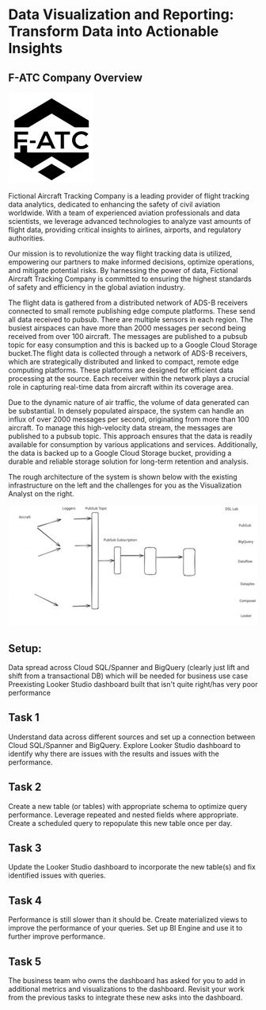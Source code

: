 # Data Visualization and Reporting: Transform Data into Actionable Insights

## F-ATC Company Overview

![F-ATC Logo](images/logo.png)

Fictional Aircraft Tracking Company is a leading provider of flight tracking data analytics, dedicated to enhancing the safety of civil aviation worldwide. With a team of experienced aviation professionals and data scientists, we leverage advanced technologies to analyze vast amounts of flight data, providing critical insights to airlines, airports, and regulatory authorities.


Our mission is to revolutionize the way flight tracking data is utilized, empowering our partners to make informed decisions, optimize operations, and mitigate potential risks. By harnessing the power of data, Fictional Aircraft Tracking Company is committed to ensuring the highest standards of safety and efficiency in the global aviation industry.


The flight data is gathered from a distributed network of ADS-B receivers connected to small remote publishing edge compute platforms. These send all data received to pubsub. There are multiple sensors in each region. The busiest airspaces can have more than 2000 messages per second being received from over 100 aircraft. The messages are published to a pubsub topic for easy consumption and this is backed up to a Google Cloud Storage bucket.The flight data is collected through a network of ADS-B receivers, which are strategically distributed and linked to compact, remote edge computing platforms. These platforms are designed for efficient data processing at the source. Each receiver within the network plays a crucial role in capturing real-time data from aircraft within its coverage area.

Due to the dynamic nature of air traffic, the volume of data generated can be substantial. In densely populated airspace, the system can handle an influx of over 2000 messages per second, originating from more than 100 aircraft. To manage this high-velocity data stream, the messages are published to a pubsub topic. This approach ensures that the data is readily available for consumption by various applications and services. Additionally, the data is backed up to a Google Cloud Storage bucket, providing a durable and reliable storage solution for long-term retention and analysis.

The rough architecture of the system is shown below with the existing infrastructure on the left and the challenges for you as the Visualization Analyst on the right.

![Architecture](images/Architecture.svg)

 
## Setup:
Data spread across Cloud SQL/Spanner and BigQuery (clearly just lift and shift from a transactional DB) which will be needed for business use case
Preexisting Looker Studio dashboard built that isn't quite right/has very poor performance

## Task 1
Understand data across different sources and set up a connection between Cloud SQL/Spanner and BigQuery. Explore Looker Studio dashboard to identify why there are issues with the results and issues with the performance.

## Task 2
Create a new table (or tables) with appropriate schema to optimize query performance. Leverage repeated and nested fields where appropriate.  Create a scheduled query to repopulate this new table once per day.

## Task 3
Update the Looker Studio dashboard to incorporate the new table(s) and fix identified issues with queries. 

## Task 4
Performance is still slower than it should be. Create materialized views to improve the performance of your queries. Set up BI Engine and use it to further improve performance.

## Task 5
The business team who owns the dashboard has asked for you to add in additional metrics and visualizations to the dashboard. Revisit your work from the previous tasks to integrate these new asks into the dashboard.
